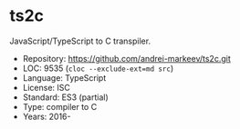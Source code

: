 # ts2c

JavaScript/TypeScript to C transpiler.

* Repository: https://github.com/andrei-markeev/ts2c.git
* LOC:        9535 (`cloc --exclude-ext=md src`)
* Language:   TypeScript
* License:    ISC
* Standard:   ES3 (partial)
* Type:       compiler to C
* Years:      2016-
